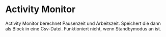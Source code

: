 # Activity Monitor

Activity Monitor berechnet Pausenzeit und Arbeitszeit. Speichert die dann als Block in eine Csv-Datei. 
Funktioniert nicht, wenn Standbymodus an ist.

#


